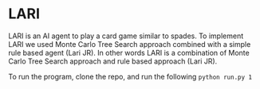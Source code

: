 # LARI
LARI is an AI agent to play a card game similar to spades.
To implement LARI we used Monte Carlo Tree Search approach combined with a simple rule based agent (Lari JR). In other words LARI is a combination of Monte Carlo Tree Search approach and rule based approach (Lari JR).

To run the program, clone the repo, and run the following 
`python run.py 1`
